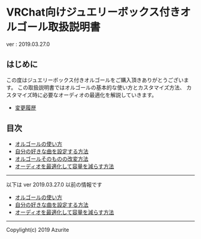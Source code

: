 # VRChat向けジュエリーボックス付きオルゴール取扱説明書

ver : 2019.03.27.0

## はじめに

この度はジュエリーボックス付きオルゴールをご購入頂きありがとうございます。
この取扱説明書ではオルゴールの基本的な使い方とカスタマイズ方法、
カスタマイズ時に必要なオーディオの最適化を解説していきます。

* [変更履歴](patch_note.md)

## 目次

* [オルゴールの使い方](howto_use.md)
* [自分の好きな曲を設定する方法](customize_music.md)
* [オルゴールそのものの改変方法](customize_mbox.md)
* [オーディオを最適化して容量を減らす方法](optimize.md)

---

以下は ver 2019.03.27.0 以前の情報です

* [オルゴールの使い方](old/howto_use.md)
* [自分の好きな曲を設定する方法](old/customize.md)
* [オーディオを最適化して容量を減らす方法](optimize.md)

---

Copylight(c) 2019 Azurite
